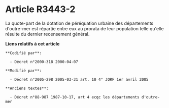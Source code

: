 # Article R3443-2

La quote-part de la dotation de péréquation urbaine des départements d'outre-mer est répartie entre eux au prorata de leur
population telle qu'elle résulte du dernier recensement général.

**Liens relatifs à cet article**

	**Codifié par**:

	  - Décret n°2000-318 2000-04-07

	**Modifié par**:

	  - Décret n°2005-298 2005-03-31 art. 10 4° JORF 1er avril 2005

	**Anciens textes**:

	  - Décret n°88-987 1987-10-17, art 4 ecqc les départements d'outre-mer
